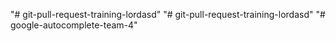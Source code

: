 "# git-pull-request-training-lordasd" 
"# git-pull-request-training-lordasd" 
"# google-autocomplete-team-4" 
